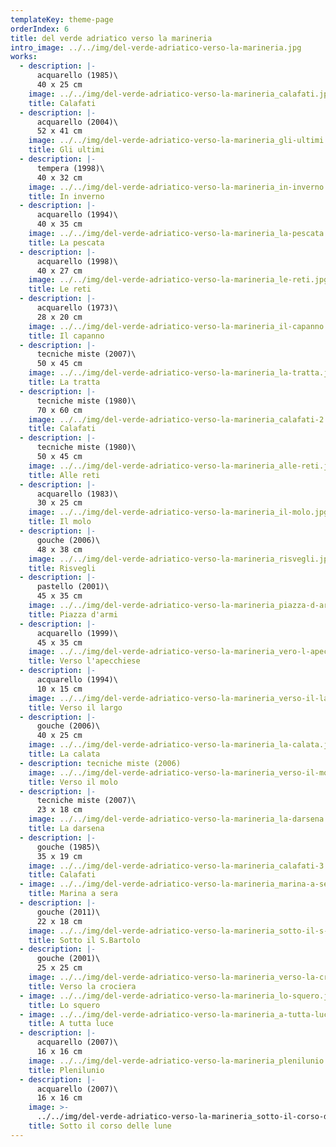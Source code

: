 ```yaml
---
templateKey: theme-page
orderIndex: 6
title: del verde adriatico verso la marineria
intro_image: ../../img/del-verde-adriatico-verso-la-marineria.jpg
works:
  - description: |-
      acquarello (1985)\
      40 x 25 cm
    image: ../../img/del-verde-adriatico-verso-la-marineria_calafati.jpg
    title: Calafati
  - description: |-
      acquarello (2004)\
      52 x 41 cm
    image: ../../img/del-verde-adriatico-verso-la-marineria_gli-ultimi.jpg
    title: Gli ultimi
  - description: |-
      tempera (1998)\
      40 x 32 cm
    image: ../../img/del-verde-adriatico-verso-la-marineria_in-inverno.jpg
    title: In inverno
  - description: |-
      acquarello (1994)\
      40 x 35 cm
    image: ../../img/del-verde-adriatico-verso-la-marineria_la-pescata.jpg
    title: La pescata
  - description: |-
      acquarello (1998)\
      40 x 27 cm
    image: ../../img/del-verde-adriatico-verso-la-marineria_le-reti.jpg
    title: Le reti
  - description: |-
      acquarello (1973)\
      28 x 20 cm
    image: ../../img/del-verde-adriatico-verso-la-marineria_il-capanno.jpg
    title: Il capanno
  - description: |-
      tecniche miste (2007)\
      50 x 45 cm
    image: ../../img/del-verde-adriatico-verso-la-marineria_la-tratta.jpg
    title: La tratta
  - description: |-
      tecniche miste (1980)\
      70 x 60 cm
    image: ../../img/del-verde-adriatico-verso-la-marineria_calafati-2.jpg
    title: Calafati
  - description: |-
      tecniche miste (1980)\
      50 x 45 cm
    image: ../../img/del-verde-adriatico-verso-la-marineria_alle-reti.jpg
    title: Alle reti
  - description: |-
      acquarello (1983)\
      30 x 25 cm
    image: ../../img/del-verde-adriatico-verso-la-marineria_il-molo.jpg
    title: Il molo
  - description: |-
      gouche (2006)\
      48 x 38 cm
    image: ../../img/del-verde-adriatico-verso-la-marineria_risvegli.jpg
    title: Risvegli
  - description: |-
      pastello (2001)\
      45 x 35 cm
    image: ../../img/del-verde-adriatico-verso-la-marineria_piazza-d-armi.jpg
    title: Piazza d'armi
  - description: |-
      acquarello (1999)\
      45 x 35 cm
    image: ../../img/del-verde-adriatico-verso-la-marineria_vero-l-apecchiese.jpg
    title: Verso l'apecchiese
  - description: |-
      acquarello (1994)\
      10 x 15 cm
    image: ../../img/del-verde-adriatico-verso-la-marineria_verso-il-largo.jpg
    title: Verso il largo
  - description: |-
      gouche (2006)\
      40 x 25 cm
    image: ../../img/del-verde-adriatico-verso-la-marineria_la-calata.jpg
    title: La calata
  - description: tecniche miste (2006)
    image: ../../img/del-verde-adriatico-verso-la-marineria_verso-il-molo.jpg
    title: Verso il molo
  - description: |-
      tecniche miste (2007)\
      23 x 18 cm
    image: ../../img/del-verde-adriatico-verso-la-marineria_la-darsena.jpg
    title: La darsena
  - description: |-
      gouche (1985)\
      35 x 19 cm
    image: ../../img/del-verde-adriatico-verso-la-marineria_calafati-3.jpg
    title: Calafati
  - image: ../../img/del-verde-adriatico-verso-la-marineria_marina-a-sera.jpg
    title: Marina a sera
  - description: |-
      gouche (2011)\
      22 x 18 cm
    image: ../../img/del-verde-adriatico-verso-la-marineria_sotto-il-s-bartolo.jpg
    title: Sotto il S.Bartolo
  - description: |-
      gouche (2001)\
      25 x 25 cm
    image: ../../img/del-verde-adriatico-verso-la-marineria_verso-la-crociera.jpg
    title: Verso la crociera
  - image: ../../img/del-verde-adriatico-verso-la-marineria_lo-squero.jpg
    title: Lo squero
  - image: ../../img/del-verde-adriatico-verso-la-marineria_a-tutta-luce.jpg
    title: A tutta luce
  - description: |-
      acquarello (2007)\
      16 x 16 cm
    image: ../../img/del-verde-adriatico-verso-la-marineria_plenilunio.jpg
    title: Plenilunio
  - description: |-
      acquarello (2007)\
      16 x 16 cm
    image: >-
      ../../img/del-verde-adriatico-verso-la-marineria_sotto-il-corso-delle-lune.jpg
    title: Sotto il corso delle lune
---
```


